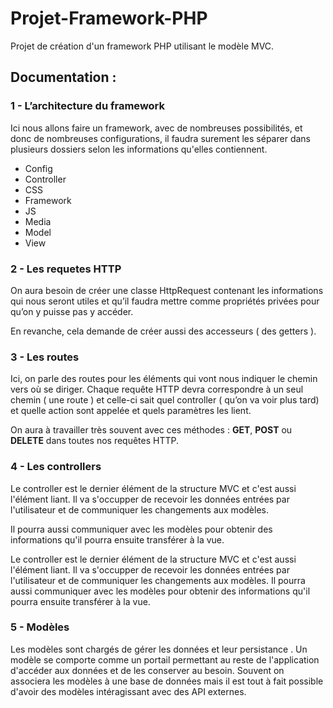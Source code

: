 # Projet-Framework-PHP

Projet de création d'un framework PHP utilisant le modèle MVC.

## Documentation :

### 1 - L’architecture du framework

Ici nous allons faire un framework, 
avec de nombreuses possibilités, 
et donc de nombreuses configurations, 
il faudra surement les séparer dans plusieurs 
dossiers selon les informations qu'elles contiennent.

   - Config
   - Controller
   - CSS
   - Framework
   - JS
   - Media
   - Model 
   - View 

### 2 - Les requetes HTTP

On aura besoin de créer une classe HttpRequest
 contenant les informations qui nous seront utiles et
 qu’il faudra mettre comme propriétés privées pour qu’on 
 y puisse pas y accéder.

En revanche, cela demande de créer aussi des 
accesseurs ( des getters ).

### 3 - Les routes

Ici, on parle des routes pour les éléments qui vont nous indiquer
 le chemin vers où se diriger. Chaque requête HTTP devra correspondre 
 à un seul chemin ( une route ) et celle-ci sait quel controller 
( qu’on va voir plus tard) et quelle action sont appelée et quels paramètres les lient. 

On aura à travailler très souvent avec ces méthodes : 
**GET**, **POST** ou **DELETE** dans toutes nos requêtes HTTP.

### 4 - Les controllers

Le controller est le dernier élément de la structure MVC et c'est aussi 
l'élément liant. Il va s'occupper de recevoir les données entrées par 
l'utilisateur et de communiquer les changements aux modèles. 

Il pourra aussi communiquer avec les modèles pour obtenir des informations 
qu'il pourra ensuite transférer à la vue.

Le controller est le dernier élément de la structure MVC et c'est aussi l'élément liant. 
Il va s'occupper de recevoir les données entrées par l'utilisateur et de communiquer 
les changements aux modèles. Il pourra aussi communiquer avec les modèles pour obtenir 
des informations qu'il pourra ensuite transférer à la vue.

### 5 - Modèles

Les modèles sont chargés de gérer les données et leur persistance . 
Un modèle se comporte comme un portail permettant au reste de l'application 
d'accéder aux données et de les conserver au besoin. Souvent on associera 
les modèles à une base de données mais il est tout à fait possible d'avoir 
des modèles intéragissant avec des API externes.
